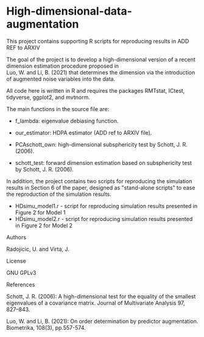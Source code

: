 # High-dimensional-data-augmentation
This project contains supporting R scripts for reproducing results in ADD REF to ARXIV

The goal of the project is to develop a high-dimensional version of a recent dimension estimation procedure proposed in  
Luo, W. and Li, B. (2021) that determines the dimension via the introduction of augmented noise variables into the data.

All code here is written in R and requires the packages RMTstat, ICtest, tidyverse, ggplot2, and mvtnorm.

The main functions in the source file are:

  - f_lambda: eigenvalue debiasing function.

  - our_estimator: HDPA estimator (ADD ref to ARXIV file).

  - PCAschott_own: high-dimensional subsphericity test by Schott, J. R. (2006). 

  - schott_test: forward dimension estimation based on subsphericity test by Schott, J. R. (2006).

In addition, the project contains two scripts for reproducing the simulation results in Section 6 of the paper, designed as "stand-alone scripts" to ease the reproduction of the simulation results. 

  - HDsimu_model1.r - script for reproducing simulation results presented in Figure 2 for Model 1
  - HDsimu_model2.r - script for reproducing simulation results presented in Figure 2 for Model 2 

Authors

Radojicic, U. and Virta, J.

License

GNU GPLv3

References

Schott, J. R. (2006): A high-dimensional test for the equality of the smallest eigenvalues of a covariance matrix. 
Journal of Multivariate Analysis 97, 827–843.

Luo, W. and Li, B. (2021): On order determination by predictor augmentation. Biometrika, 108(3), pp.557-574.
